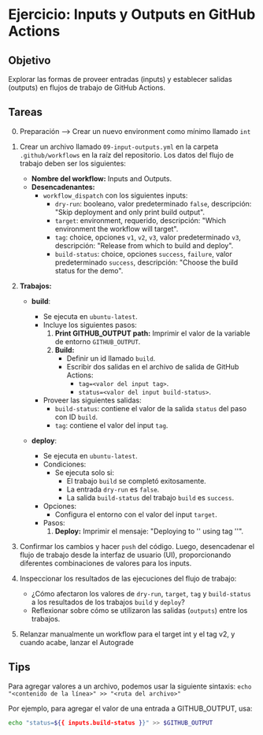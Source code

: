 # Ejercicio: Inputs y Outputs en GitHub Actions

## Objetivo

Explorar las formas de proveer entradas (inputs) y establecer salidas (outputs) en flujos de trabajo de GitHub Actions.

## Tareas
0. Preparación --> Crear un nuevo environment como mínimo llamado `int` 

1. Crear un archivo llamado `09-input-outputs.yml` en la carpeta `.github/workflows` en la raíz del repositorio. Los datos del flujo de trabajo deben ser los siguientes:

   - **Nombre del workflow:** Inputs and Outputs.
   - **Desencadenantes:** 
     - `workflow_dispatch` con los siguientes inputs:
       - `dry-run`: booleano, valor predeterminado `false`, descripción: "Skip deployment and only print build output".
       - `target`: environment, requerido, descripción: "Which environment the workflow will target".
       - `tag`: choice, opciones `v1`, `v2`, `v3`, valor predeterminado `v3`, descripción: "Release from which to build and deploy".
       - `build-status`: choice, opciones `success`, `failure`, valor predeterminado `success`, descripción: "Choose the build status for the demo".

2. **Trabajos:**
   - **build**:
     - Se ejecuta en `ubuntu-latest`.
     - Incluye los siguientes pasos:
       1. **Print GITHUB_OUTPUT path:** Imprimir el valor de la variable de entorno `GITHUB_OUTPUT`.
       2. **Build:** 
          - Definir un id llamado `build`.
          - Escribir dos salidas en el archivo de salida de GitHub Actions:
            - `tag=<valor del input tag>`.
            - `status=<valor del input build-status>`.
     - Proveer las siguientes salidas:
       - `build-status`: contiene el valor de la salida `status` del paso con ID `build`.
       - `tag`: contiene el valor del input `tag`.

   - **deploy**:
     - Se ejecuta en `ubuntu-latest`.
     - Condiciones:
       - Se ejecuta solo si:
         - El trabajo `build` se completó exitosamente.
         - La entrada `dry-run` es `false`.
         - La salida `build-status` del trabajo `build` es `success`.
     - Opciones:
       - Configura el entorno con el valor del input `target`.
     - Pasos:
       1. **Deploy:** Imprimir el mensaje: "Deploying to '<valor del target>' using tag '<valor del tag>'".

3. Confirmar los cambios y hacer `push` del código. Luego, desencadenar el flujo de trabajo desde la interfaz de usuario (UI), proporcionando diferentes combinaciones de valores para los inputs.

4. Inspeccionar los resultados de las ejecuciones del flujo de trabajo:
   - ¿Cómo afectaron los valores de `dry-run`, `target`, `tag` y `build-status` a los resultados de los trabajos `build` y `deploy`?
   - Reflexionar sobre cómo se utilizaron las salidas (`outputs`) entre los trabajos.
  
5. Relanzar manualmente un workflow para el target int y el tag v2, y cuando acabe, lanzar el Autograde
## Tips

Para agregar valores a un archivo, podemos usar la siguiente sintaxis: `echo "<contenido de la línea>" >> "<ruta del archivo>"`

Por ejemplo, para agregar el valor de una entrada a GITHUB_OUTPUT, usa:
  ```bash
echo "status=${{ inputs.build-status }}" >> $GITHUB_OUTPUT
   ```

